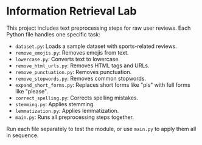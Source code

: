 # Information Retrieval Lab

This project includes text preprocessing steps for raw user reviews. Each Python file handles one specific task:

- `dataset.py`: Loads a sample dataset with sports-related reviews.
- `remove_emojis.py`: Removes emojis from text.
- `lowercase.py`: Converts text to lowercase.
- `remove_html_urls.py`: Removes HTML tags and URLs.
- `remove_punctuation.py`: Removes punctuation.
- `remove_stopwords.py`: Removes common stopwords.
- `expand_short_forms.py`: Replaces short forms like "pls" with full forms like "please".
- `correct_spelling.py`: Corrects spelling mistakes.
- `stemming.py`: Applies stemming.
- `lemmatization.py`: Applies lemmatization.
- `main.py`: Runs all preprocessing steps together.

Run each file separately to test the module, or use `main.py` to apply them all in sequence.
